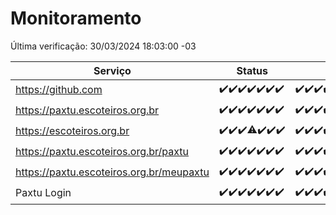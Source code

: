 # Monitoramento

Última verificação: 30/03/2024 18:03:00 -03

|Serviço|Status|Últimas 24h|
|---|---|---|
|https://github.com|<span title="2024-03-23: OK=24">✔️</span><span title="2024-03-24: OK=24">✔️</span><span title="2024-03-25: OK=24">✔️</span><span title="2024-03-26: OK=24">✔️</span><span title="2024-03-27: OK=24">✔️</span><span title="2024-03-28: OK=24">✔️</span><span title="2024-03-29: OK=21">✔️</span>|<span title="29/03/2024 18:03:00 -03 : 200">✔️</span><span title="29/03/2024 19:04:00 -03 : 200">✔️</span><span title="29/03/2024 20:04:00 -03 : 200">✔️</span><span title="29/03/2024 21:28:00 -03 : 200">✔️</span><span title="29/03/2024 22:36:00 -03 : 200">✔️</span><span title="29/03/2024 23:10:00 -03 : 200">✔️</span><span title="30/03/2024 00:09:00 -03 : 200">✔️</span><span title="30/03/2024 01:07:00 -03 : 200">✔️</span><span title="30/03/2024 02:04:00 -03 : 200">✔️</span><span title="30/03/2024 03:07:00 -03 : 200">✔️</span><span title="30/03/2024 04:06:00 -03 : 200">✔️</span><span title="30/03/2024 05:09:00 -03 : 200">✔️</span><span title="30/03/2024 06:04:00 -03 : 200">✔️</span><span title="30/03/2024 07:06:00 -03 : 200">✔️</span><span title="30/03/2024 08:04:00 -03 : 200">✔️</span><span title="30/03/2024 09:09:00 -03 : 200">✔️</span><span title="30/03/2024 10:07:00 -03 : 200">✔️</span><span title="30/03/2024 11:03:00 -03 : 200">✔️</span><span title="30/03/2024 12:04:00 -03 : 200">✔️</span><span title="30/03/2024 13:07:00 -03 : 200">✔️</span><span title="30/03/2024 14:03:00 -03 : 200">✔️</span><span title="30/03/2024 15:08:00 -03 : 200">✔️</span><span title="30/03/2024 16:02:00 -03 : 200">✔️</span><span title="30/03/2024 17:05:00 -03 : 200">✔️</span><span title="30/03/2024 18:03:00 -03 : 200">✔️</span>|
|https://paxtu.escoteiros.org.br|<span title="2024-03-23: OK=24">✔️</span><span title="2024-03-24: OK=24">✔️</span><span title="2024-03-25: OK=24">✔️</span><span title="2024-03-26: OK=24">✔️</span><span title="2024-03-27: OK=24">✔️</span><span title="2024-03-28: OK=24">✔️</span><span title="2024-03-29: OK=21">✔️</span>|<span title="29/03/2024 18:03:00 -03 : 200">✔️</span><span title="29/03/2024 19:04:00 -03 : 200">✔️</span><span title="29/03/2024 20:04:00 -03 : 200">✔️</span><span title="29/03/2024 21:28:00 -03 : 200">✔️</span><span title="29/03/2024 22:36:00 -03 : 200">✔️</span><span title="29/03/2024 23:10:00 -03 : 200">✔️</span><span title="30/03/2024 00:09:00 -03 : 200">✔️</span><span title="30/03/2024 01:07:00 -03 : 200">✔️</span><span title="30/03/2024 02:04:00 -03 : 200">✔️</span><span title="30/03/2024 03:07:00 -03 : 200">✔️</span><span title="30/03/2024 04:06:00 -03 : 200">✔️</span><span title="30/03/2024 05:09:00 -03 : 200">✔️</span><span title="30/03/2024 06:04:00 -03 : 200">✔️</span><span title="30/03/2024 07:06:00 -03 : 200">✔️</span><span title="30/03/2024 08:04:00 -03 : 200">✔️</span><span title="30/03/2024 09:09:00 -03 : 200">✔️</span><span title="30/03/2024 10:07:00 -03 : 200">✔️</span><span title="30/03/2024 11:03:00 -03 : 200">✔️</span><span title="30/03/2024 12:04:00 -03 : 200">✔️</span><span title="30/03/2024 13:07:00 -03 : 200">✔️</span><span title="30/03/2024 14:03:00 -03 : 200">✔️</span><span title="30/03/2024 15:08:00 -03 : 200">✔️</span><span title="30/03/2024 16:02:00 -03 : 200">✔️</span><span title="30/03/2024 17:05:00 -03 : 200">✔️</span><span title="30/03/2024 18:03:00 -03 : 200">✔️</span>|
|https://escoteiros.org.br|<span title="2024-03-23: OK=24">✔️</span><span title="2024-03-24: OK=24">✔️</span><span title="2024-03-25: OK=24">✔️</span><span title="2024-03-26: OK=23, Falhas=1">⚠️</span><span title="2024-03-27: OK=24">✔️</span><span title="2024-03-28: OK=24">✔️</span><span title="2024-03-29: OK=21">✔️</span>|<span title="29/03/2024 18:03:00 -03 : 200">✔️</span><span title="29/03/2024 19:04:00 -03 : 200">✔️</span><span title="29/03/2024 20:04:00 -03 : 200">✔️</span><span title="29/03/2024 21:28:00 -03 : 200">✔️</span><span title="29/03/2024 22:36:00 -03 : 200">✔️</span><span title="29/03/2024 23:10:00 -03 : 200">✔️</span><span title="30/03/2024 00:09:00 -03 : 200">✔️</span><span title="30/03/2024 01:07:00 -03 : 200">✔️</span><span title="30/03/2024 02:04:00 -03 : 200">✔️</span><span title="30/03/2024 03:07:00 -03 : 200">✔️</span><span title="30/03/2024 04:06:00 -03 : 200">✔️</span><span title="30/03/2024 05:09:00 -03 : 200">✔️</span><span title="30/03/2024 06:04:00 -03 : 200">✔️</span><span title="30/03/2024 07:06:00 -03 : 200">✔️</span><span title="30/03/2024 08:04:00 -03 : 200">✔️</span><span title="30/03/2024 09:09:00 -03 : 200">✔️</span><span title="30/03/2024 10:07:00 -03 : 200">✔️</span><span title="30/03/2024 11:03:00 -03 : 200">✔️</span><span title="30/03/2024 12:04:00 -03 : 200">✔️</span><span title="30/03/2024 13:07:00 -03 : 200">✔️</span><span title="30/03/2024 14:03:00 -03 : 200">✔️</span><span title="30/03/2024 15:08:00 -03 : 200">✔️</span><span title="30/03/2024 16:02:00 -03 : 200">✔️</span><span title="30/03/2024 17:05:00 -03 : 200">✔️</span><span title="30/03/2024 18:03:00 -03 : 200">✔️</span>|
|https://paxtu.escoteiros.org.br/paxtu|<span title="2024-03-23: OK=24">✔️</span><span title="2024-03-24: OK=24">✔️</span><span title="2024-03-25: OK=24">✔️</span><span title="2024-03-26: OK=24">✔️</span><span title="2024-03-27: OK=24">✔️</span><span title="2024-03-28: OK=24">✔️</span><span title="2024-03-29: OK=21">✔️</span>|<span title="29/03/2024 18:03:00 -03 : 200">✔️</span><span title="29/03/2024 19:04:00 -03 : 200">✔️</span><span title="29/03/2024 20:04:00 -03 : 200">✔️</span><span title="29/03/2024 21:28:00 -03 : 200">✔️</span><span title="29/03/2024 22:36:00 -03 : 200">✔️</span><span title="29/03/2024 23:10:00 -03 : 200">✔️</span><span title="30/03/2024 00:09:00 -03 : 200">✔️</span><span title="30/03/2024 01:07:00 -03 : 200">✔️</span><span title="30/03/2024 02:04:00 -03 : 200">✔️</span><span title="30/03/2024 03:07:00 -03 : 200">✔️</span><span title="30/03/2024 04:06:00 -03 : 200">✔️</span><span title="30/03/2024 05:09:00 -03 : 200">✔️</span><span title="30/03/2024 06:04:00 -03 : 200">✔️</span><span title="30/03/2024 07:06:00 -03 : 200">✔️</span><span title="30/03/2024 08:04:00 -03 : 200">✔️</span><span title="30/03/2024 09:09:00 -03 : 200">✔️</span><span title="30/03/2024 10:07:00 -03 : 200">✔️</span><span title="30/03/2024 11:03:00 -03 : 200">✔️</span><span title="30/03/2024 12:04:00 -03 : 200">✔️</span><span title="30/03/2024 13:07:00 -03 : 200">✔️</span><span title="30/03/2024 14:03:00 -03 : 200">✔️</span><span title="30/03/2024 15:08:00 -03 : 200">✔️</span><span title="30/03/2024 16:02:00 -03 : 200">✔️</span><span title="30/03/2024 17:05:00 -03 : 200">✔️</span><span title="30/03/2024 18:03:00 -03 : 200">✔️</span>|
|https://paxtu.escoteiros.org.br/meupaxtu|<span title="2024-03-23: OK=24">✔️</span><span title="2024-03-24: OK=24">✔️</span><span title="2024-03-25: OK=24">✔️</span><span title="2024-03-26: OK=24">✔️</span><span title="2024-03-27: OK=24">✔️</span><span title="2024-03-28: OK=24">✔️</span><span title="2024-03-29: OK=21">✔️</span>|<span title="29/03/2024 18:03:00 -03 : 200">✔️</span><span title="29/03/2024 19:04:00 -03 : 200">✔️</span><span title="29/03/2024 20:04:00 -03 : 200">✔️</span><span title="29/03/2024 21:28:00 -03 : 200">✔️</span><span title="29/03/2024 22:36:00 -03 : 200">✔️</span><span title="29/03/2024 23:10:00 -03 : 200">✔️</span><span title="30/03/2024 00:09:00 -03 : 200">✔️</span><span title="30/03/2024 01:07:00 -03 : 200">✔️</span><span title="30/03/2024 02:04:00 -03 : 200">✔️</span><span title="30/03/2024 03:07:00 -03 : 200">✔️</span><span title="30/03/2024 04:06:00 -03 : 200">✔️</span><span title="30/03/2024 05:09:00 -03 : 200">✔️</span><span title="30/03/2024 06:04:00 -03 : 200">✔️</span><span title="30/03/2024 07:06:00 -03 : 200">✔️</span><span title="30/03/2024 08:04:00 -03 : 200">✔️</span><span title="30/03/2024 09:09:00 -03 : 200">✔️</span><span title="30/03/2024 10:07:00 -03 : 200">✔️</span><span title="30/03/2024 11:03:00 -03 : 200">✔️</span><span title="30/03/2024 12:04:00 -03 : 200">✔️</span><span title="30/03/2024 13:07:00 -03 : 200">✔️</span><span title="30/03/2024 14:03:00 -03 : 200">✔️</span><span title="30/03/2024 15:08:00 -03 : 200">✔️</span><span title="30/03/2024 16:02:00 -03 : 200">✔️</span><span title="30/03/2024 17:05:00 -03 : 200">✔️</span><span title="30/03/2024 18:03:00 -03 : 200">✔️</span>|
|Paxtu Login|<span title="2024-03-23: OK=24">✔️</span><span title="2024-03-24: OK=24">✔️</span><span title="2024-03-25: OK=24">✔️</span><span title="2024-03-26: OK=24">✔️</span><span title="2024-03-27: OK=24">✔️</span><span title="2024-03-28: OK=24">✔️</span><span title="2024-03-29: OK=21">✔️</span>|<span title="29/03/2024 18:03:00 -03 : 200">✔️</span><span title="29/03/2024 19:04:00 -03 : 200">✔️</span><span title="29/03/2024 20:04:00 -03 : 200">✔️</span><span title="29/03/2024 21:28:00 -03 : 200">✔️</span><span title="29/03/2024 22:36:00 -03 : 200">✔️</span><span title="29/03/2024 23:10:00 -03 : 200">✔️</span><span title="30/03/2024 00:09:00 -03 : 200">✔️</span><span title="30/03/2024 01:07:00 -03 : 200">✔️</span><span title="30/03/2024 02:04:00 -03 : 200">✔️</span><span title="30/03/2024 03:07:00 -03 : 200">✔️</span><span title="30/03/2024 04:06:00 -03 : 200">✔️</span><span title="30/03/2024 05:09:00 -03 : 200">✔️</span><span title="30/03/2024 06:04:00 -03 : 200">✔️</span><span title="30/03/2024 07:06:00 -03 : 200">✔️</span><span title="30/03/2024 08:04:00 -03 : 200">✔️</span><span title="30/03/2024 09:09:00 -03 : 200">✔️</span><span title="30/03/2024 10:07:00 -03 : 200">✔️</span><span title="30/03/2024 11:03:00 -03 : 200">✔️</span><span title="30/03/2024 12:04:00 -03 : 200">✔️</span><span title="30/03/2024 13:07:00 -03 : 200">✔️</span><span title="30/03/2024 14:03:00 -03 : 200">✔️</span><span title="30/03/2024 15:08:00 -03 : 200">✔️</span><span title="30/03/2024 16:02:00 -03 : 200">✔️</span><span title="30/03/2024 17:05:00 -03 : 200">✔️</span><span title="30/03/2024 18:03:00 -03 : 200">✔️</span>|
